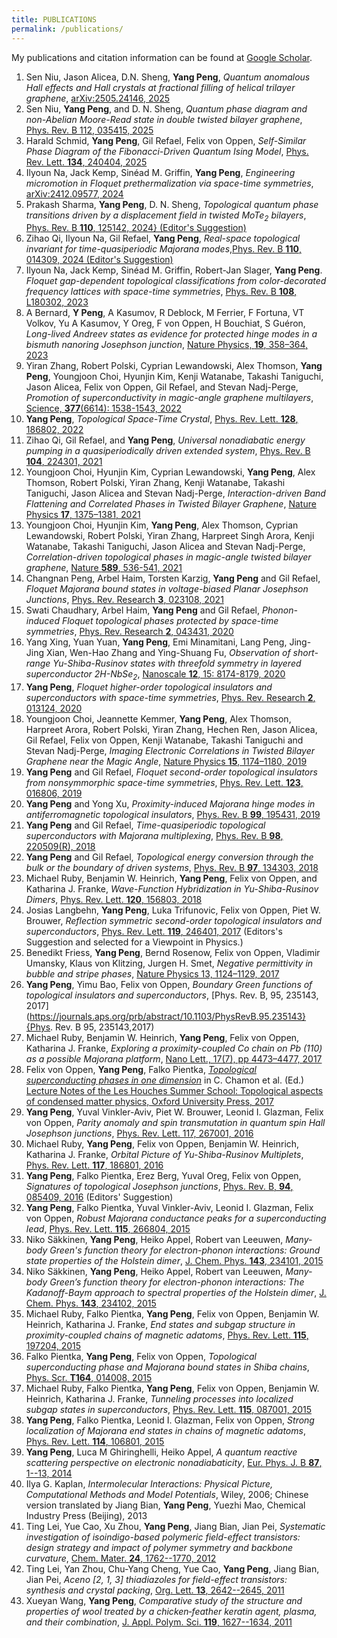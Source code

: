 ```yaml
---
title: PUBLICATIONS 
permalink: /publications/
---
```

My publications and citation information can be found at [Google Scholar](https://scholar.google.de/citations?user=8ZbDNhcAAAAJ&hl=en).
1. Sen Niu, Jason Alicea, D.N. Sheng, **Yang Peng**, *Quantum anomalous Hall effects and Hall crystals at fractional filling of helical trilayer graphene*, [arXiv:2505.24146, 2025](https://arxiv.org/abs/2505.24146)
1. Sen Niu, **Yang Peng**, and D. N. Sheng, *Quantum phase diagram and non-Abelian Moore-Read state in double twisted bilayer graphene*, [Phys. Rev. B 112, 035415, 2025](https://journals.aps.org/prb/abstract/10.1103)
1. Harald Schmid, **Yang Peng**, Gil Refael, Felix von Oppen, *Self-Similar Phase Diagram of the Fibonacci-Driven Quantum Ising Model*,
[Phys. Rev. Lett. **134**, 240404, 2025](https://journals.aps.org/prl/abstract/10.1103/)
1. Ilyoun Na, Jack Kemp, Sinéad M. Griffin, **Yang Peng**, *Engineering micromotion in Floquet
prethermalization via space-time symmetries*, [arXiv:2412.09577, 2024](https://arxiv.org/abs/2412.09577)
1. Prakash Sharma, **Yang Peng**, D. N. Sheng, *Topological quantum phase transitions driven by a
displacement field in twisted ${\mathrm{MoTe}}_{2}$ bilayers*,
[Phys. Rev. B **110**, 125142, 2024} (Editor's Suggestion)](https://link.aps.org/doi/10.1103/PhysRevB.110.125142)
1. Zihao Qi, Ilyoun Na, Gil Refael, **Yang Peng**, *Real-space topological invariant for
time-quasiperiodic Majorana modes*,[Phys. Rev. B **110**, 014309, 2024 (Editor's Suggestion)](https://journals.aps.org/prb/abstract/10.1103/PhysRevB.110.014309)
1. Ilyoun Na, Jack Kemp, Sinéad M. Griffin, Robert-Jan Slager, **Yang Peng**. *Floquet gap-dependent topological classifications from color-decorated frequency lattices with space-time symmetries*, [Phys. Rev. B **108**, L180302, 2023](https://journals.aps.org/prb/abstract/10.1103/PhysRevB.108.L180302)
1. A Bernard, **Y Peng**, A Kasumov, R Deblock, M Ferrier, F Fortuna, VT Volkov, Yu A Kasumov, Y Oreg, F von Oppen, H Bouchiat, S Guéron, *Long-lived Andreev states as evidence for protected hinge modes in a bismuth nanoring Josephson junction*, [Nature Physics, **19**, 358–364, 2023](https://www.nature.com/articles/s41567-022-01858-8)
1. Yiran Zhang, Robert Polski, Cyprian Lewandowski, Alex Thomson, **Yang Peng**, Youngjoon Choi, Hyunjin Kim, Kenji Watanabe, Takashi Taniguchi, Jason Alicea, Felix von Oppen, Gil Refael, and Stevan Nadj-Perge, *Promotion of superconductivity in magic-angle graphene multilayers*, [Science, **377**(6614):  1538-1543, 2022](https://www.science.org/doi/abs/10.1126/science.abn8585)
1. **Yang Peng**, *Topological Space-Time Crystal*, [Phys. Rev. Lett. **128**, 186802, 2022](https://journals.aps.org/prl/abstract/10.1103/PhysRevLett.128.186802)
1. Zihao Qi, Gil Refael, and **Yang Peng**, *Universal nonadiabatic energy pumping in a quasiperiodically driven extended system*, [Phys. Rev. B **104**, 224301, 2021](https://journals.aps.org/prb/abstract/10.1103/PhysRevB.104.224301)
1. Youngjoon Choi, Hyunjin Kim, Cyprian Lewandowski, **Yang Peng**, Alex Thomson, Robert Polski, Yiran Zhang, Kenji Watanabe, Takashi Taniguchi, Jason Alicea and Stevan Nadj-Perge, *Interaction-driven Band Flattening and Correlated Phases in Twisted Bilayer Graphene*, [Nature Physics **17**, 1375–1381, 2021](https://www.nature.com/articles/s41567-021-01359-0)
1. Youngjoon Choi, Hyunjin Kim, **Yang Peng**, Alex Thomson, Cyprian Lewandowski, Robert Polski, Yiran Zhang, Harpreet Singh Arora, Kenji Watanabe, Takashi Taniguchi, Jason Alicea and Stevan Nadj-Perge, *Correlation-driven topological phases in magic-angle twisted bilayer graphene*, [Nature **589**, 536-541, 2021](https://www.nature.com/articles/s41586-020-03159-7)
1.  Changnan Peng, Arbel Haim, Torsten Karzig, **Yang Peng** and Gil Refael,
*Floquet Majorana bound states in voltage-biased Planar Josephson Junctions*,
[Phys. Rev. Research **3**, 023108, 2021](https://journals.aps.org/prresearch/abstract/10.1103/PhysRevResearch.3.023108)
1.  Swati Chaudhary, Arbel Haim, **Yang Peng** and Gil Refael, 
*Phonon-induced Floquet topological phases protected by space-time symmetries*, 
[Phys. Rev. Research **2**, 043431, 2020](https://journals.aps.org/prresearch/abstract/10.1103/PhysRevResearch.2.043431)
1. Yang Xing, Yuan Yuan, **Yang Peng**, Emi Minamitani, Lang Peng, Jing-Jing Xian, Wen-Hao Zhang and Ying-Shuang Fu,
*Observation of short-range Yu-Shiba-Rusinov states with threefold symmetry in layered superconductor 2H-NbSe$_2$*,
[Nanoscale **12**, 15: 8174-8179, 2020](https://pubs.rsc.org/en/content/articlelanding/2020/nr/d0nr01383h)
1. **Yang Peng**, _Floquet higher-order topological insulators and superconductors with space-time symmetries_,
[Phys. Rev. Research **2**, 013124, 2020](https://journals.aps.org/prresearch/abstract/10.1103/PhysRevResearch.2.013124)
1. Youngjoon Choi, Jeannette Kemmer, **Yang Peng**, Alex Thomson, Harpreet Arora, Robert Polski, Yiran Zhang, 
Hechen Ren, Jason Alicea, Gil Refael, Felix von Oppen, Kenji Watanabe, Takashi Taniguchi and Stevan Nadj-Perge, 
*Imaging Electronic Correlations in Twisted Bilayer Graphene near the Magic Angle*, 
[Nature Physics **15**, 1174–1180, 2019](https://www.nature.com/articles/s41567-019-0606-5)
1. **Yang Peng** and Gil Refael, *Floquet second-order topological insulators from nonsymmorphic space-time symmetries*, 
[Phys. Rev. Lett. **123**, 016806, 2019](https://journals.aps.org/prl/abstract/10.1103/PhysRevLett.123.016806)
1. **Yang Peng** and Yong Xu, *Proximity-induced Majorana hinge modes in antiferromagnetic topological insulators*,
[Phys. Rev. B **99**, 195431, 2019](https://journals.aps.org/prb/abstract/10.1103/PhysRevB.99.195431)
1. **Yang Peng** and Gil Refael, *Time-quasiperiodic topological superconductors with Majorana multiplexing*, 
[Phys. Rev. B **98**, 220509(R), 2018](https://journals.aps.org/prb/abstract/10.1103/PhysRevB.98.220509)
1. **Yang Peng** and Gil Refael, *Topological energy conversion through the bulk or the boundary of driven systems*,
[Phys. Rev. B **97**, 134303, 2018](https://journals.aps.org/prb/abstract/10.1103/PhysRevB.97.134303)
1. Michael Ruby, Benjamin W. Heinrich, **Yang Peng**, Felix von Oppen, and Katharina J. Franke,
*Wave-Function Hybridization in Yu-Shiba-Rusinov Dimers*,
[Phys. Rev. Lett. **120**, 156803, 2018](https://journals.aps.org/prl/abstract/10.1103/PhysRevLett.120.156803)
1. Josias Langbehn, **Yang Peng**, Luka Trifunovic, Felix von Oppen, Piet W. Brouwer,
*Reflection symmetric second-order topological insulators and superconductors*, 
[Phys. Rev. Lett. **119**, 246401, 2017](https://journals.aps.org/prl/abstract/10.1103/PhysRevLett.119.246401) (Editors\'s Suggestion and selected for a Viewpoint in Physics.)
1. Benedikt Friess, **Yang Peng**, Bernd Rosenow, Felix von Oppen, Vladimir Umansky, Klaus von Klitzing, Jurgen H. Smet,
*Negative permittivity in bubble and stripe phases*, [Nature Physics 13, 1124–1129, 2017](https://www.nature.com/articles/nphys4213)
1. **Yang Peng**, Yimu Bao, Felix von Oppen, *Boundary Green functions of topological insulators and superconductors*,
[Phys. Rev. B, 95, 235143, 2017](https://journals.aps.org/prb/abstract/10.1103/PhysRevB.95.235143}{Phys. Rev. B 95, 235143,2017)
1. Michael Ruby, Benjamin W. Heinrich, **Yang Peng**, Felix von Oppen, Katharina J. Franke, *Exploring a proximity-coupled Co chain on Pb (110) as a possible Majorana platform*, 
[Nano Lett., 17(7), pp 4473–4477, 2017](http://pubs.acs.org/doi/abs/10.1021/acs.nanolett.7b01728)
1. Felix von Oppen, **Yang Peng**, Falko Pientka, [*Topological superconducting phases in one dimension*](http://topo-houches.pks.mpg.de/wp-content/uploads/2015/09/lecture_Oppen.pdf)
in C. Chamon et al. (Ed.) [Lecture Notes of the Les Houches Summer School: Topological aspects of condensed matter physics, Oxford University Press,
2017](https://global.oup.com/academic/product/topological-aspects-of-condensed-matter-physics-9780198785781?cc=de&lang=en&#)
1. **Yang Peng**, Yuval Vinkler-Aviv, Piet W. Brouwer, Leonid I. Glazman, Felix von Oppen, *Parity anomaly
and spin transmutation in quantum spin Hall Josephson junctions*, [Phys. Rev. Lett. 117, 267001,
2016](http://journals.aps.org/prl/abstract/10.1103/PhysRevLett.117.267001)
1.   Michael Ruby, **Yang Peng**, Felix von Oppen, Benjamin W. Heinrich, Katharina J. Franke,
  *Orbital Picture of Yu-Shiba-Rusinov Multiplets*, [Phys. Rev. Lett. **117**, 186801, 2016](http://journals.aps.org/prl/abstract/10.1103/PhysRevLett.117.186801)
1. **Yang Peng**, Falko Pientka, Erez Berg, Yuval Oreg, Felix von Oppen,
  *Signatures of topological Josephson junctions*, 
  [Phys. Rev. B, **94**, 085409, 2016](http://journals.aps.org/prb/abstract/10.1103/PhysRevB.94.085409) (Editors\' Suggestion)
1. **Yang Peng**, Falko Pientka, Yuval Vinkler-Aviv, Leonid I. Glazman, Felix von Oppen,
  *Robust Majorana conductance peaks for a superconducting lead*,
 [Phys. Rev. Lett. **115**, 266804, 2015](http://journals.aps.org/prl/abstract/10.1103/PhysRevLett.115.266804)
1. Niko Säkkinen, **Yang Peng**, Heiko Appel, Robert van Leeuwen, 
  *Many-body Green's function theory for electron-phonon interactions: Ground state properties of the Holstein dimer*,
  [J. Chem. Phys. **143**, 234101, 2015](http://scitation.aip.org/content/aip/journal/jcp/143/23/10.1063/1.4936142)
1. Niko Säkkinen, **Yang Peng**, Heiko Appel, Robert van Leeuwen, 
  *Many-body Green’s function theory for electron-phonon interactions: The Kadanoff-Baym approach to spectral
  properties of the Holstein dimer*,
  [J. Chem. Phys. **143**, 234102, 2015](http://scitation.aip.org/content/aip/journal/jcp/143/23/10.1063/1.4936143)
1. Michael Ruby, Falko Pientka, **Yang Peng**, Felix von Oppen, Benjamin W. Heinrich, Katharina J. Franke,
  *End states and subgap structure in proximity-coupled chains of magnetic adatoms*,
  [Phys. Rev. Lett. **115**, 197204, 2015](http://journals.aps.org/prl/abstract/10.1103/PhysRevLett.115.197204)
1. Falko Pientka, **Yang Peng**, Felix von Oppen,
  *Topological superconducting phase and Majorana bound states in Shiba chains*,
  [Phys. Scr. **T164**, 014008, 2015](http://iopscience.iop.org/article/10.1088/0031-8949/2015/T164/014008/meta)
1. Michael Ruby, Falko Pientka, **Yang Peng**, Felix von Oppen, Benjamin W. Heinrich, Katharina J. Franke,
  *Tunneling processes into localized subgap states in superconductors*,
  [Phys. Rev. Lett. **115**, 087001, 2015](http://journals.aps.org/prl/abstract/10.1103/PhysRevLett.115.087001)
1. **Yang Peng**, Falko Pientka, Leonid I. Glazman, Felix von Oppen,
  *Strong localization of Majorana end states in chains of magnetic adatoms*,
  [Phys. Rev. Lett. **114**, 106801, 2015](http://journals.aps.org/prl/abstract/10.1103/PhysRevLett.114.106801)
1. **Yang Peng**, Luca M Ghiringhelli, Heiko Appel,
  *A quantum reactive scattering perspective on electronic nonadiabaticity*,
  [Eur. Phys. J. B **87**, 1--13, 2014](http://link.springer.com/article/10.1140/epjb/e2014-50183-4)
1. Ilya G. Kaplan, *Intermolecular Interactions: Physical Picture, Computational Methods and Model Potentials*, Wiley, 2006;
  Chinese version translated by Jiang Bian, **Yang Peng**, Yuezhi Mao, Chemical Industry Press (Beijing), 2013
1.  Ting Lei, Yue Cao, Xu Zhou, **Yang Peng**, Jiang Bian, Jian Pei,
  *Systematic investigation of isoindigo-based polymeric field-effect transistors: design strategy and impact of
  polymer symmetry and backbone curvature*,
  [Chem. Mater. **24**, 1762--1770, 2012](http://pubs.acs.org/doi/abs/10.1021/cm300117x)
1.  Ting Lei, Yan Zhou, Chu-Yang Cheng, Yue Cao, **Yang Peng**, Jiang Bian, Jian Pei,
  *Aceno \[2, 1, 3\] thiadiazoles for field-effect transistors: synthesis and crystal packing*,
  [Org. Lett. **13**, 2642--2645, 2011](http://pubs.acs.org/doi/abs/10.1021/ol200748c)
1.  Xueyan Wang, **Yang Peng**, 
  *Comparative study of the structure and properties of wool treated by a chicken‐feather keratin agent, plasma,
  and their combination*,   [J. Appl. Polym. Sci. **119**, 1627--1634, 2011](http://onlinelibrary.wiley.com/doi/10.1002/app.32853/full)
